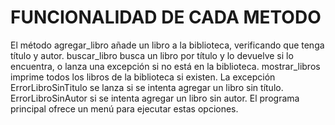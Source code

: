 # FUNCIONALIDAD DE CADA METODO
 El método agregar_libro añade un libro a la biblioteca, verificando que tenga título y autor.
buscar_libro busca un libro por título y lo devuelve si lo encuentra, o lanza una excepción si no está en la biblioteca. 
mostrar_libros imprime todos los libros de la biblioteca si existen. 
La excepción ErrorLibroSinTitulo se lanza si se intenta agregar un libro sin título.
ErrorLibroSinAutor si se intenta agregar un libro sin autor. El programa principal ofrece un menú para ejecutar estas opciones.
